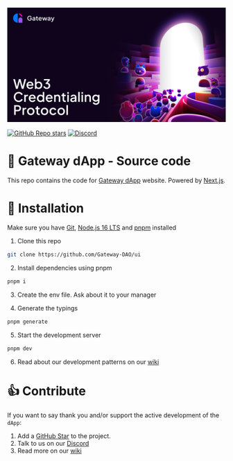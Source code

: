 ![Gateway - Web3 Credentialing Protocol](/public/social.png)

<a href="https://github.com/Gateway-DAO/ui/stargazers"><img alt="GitHub Repo stars" src="https://img.shields.io/github/stars/Gateway-DAO/ui?style=flat-square"></a>
<a href="https://discord.com"><img alt="Discord" src="https://img.shields.io/discord/704680098577514527?style=flat-square&label=discord"></a>

# 🚪 Gateway dApp - Source code

This repo contains the code for [Gateway dApp](https://mygateway.xyz) website. Powered by [Next.js](https://nextjs.org).



# 🔧 Installation


Make sure you have [Git](https://git-scm.com/), [Node.js 16 LTS](https://nodejs.org/) and [pnpm](https://pnpm.io/) installed

1. Clone this repo 
```sh
git clone https://github.com/Gateway-DAO/ui
```

2. Install dependencies using pnpm

```sh
pnpm i
```

3. Create the env file. Ask about it to your manager

4. Generate the typings
```sh
pnpm generate
```

5. Start the development server
```sh
pnpm dev
```

6. Read about our development patterns on our [wiki](https://github.com/Gateway-DAO/ui/wiki/Contributing)

# 👍 Contribute
If you want to say thank you and/or support the active development of the `dApp`:

1. Add a [GitHub Star](https://github.com/Gateway-DAO/ui/stargazers) to the project.
2. Talk to us on our [Discord](https://discord.com)
3. Read more on our [wiki](https://github.com/Gateway-DAO/ui/wiki/Contributing)
